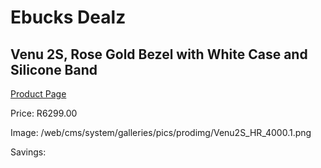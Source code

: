 
# Ebucks Dealz
## Venu 2S, Rose Gold Bezel with White Case and Silicone Band
[Product Page](https://www.ebucks.com/web/shop/productSelected.do?prodId=1196062167&catId=872270976)

Price: R6299.00

Image: /web/cms/system/galleries/pics/prodimg/Venu2S_HR_4000.1.png

Savings: 


	